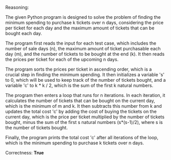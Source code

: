 Reasoning:

The given Python program is designed to solve the problem of finding the minimum spending to purchase k tickets over n days, considering the price per ticket for each day and the maximum amount of tickets that can be bought each day.

The program first reads the input for each test case, which includes the number of sale days (n), the maximum amount of ticket purchasable each day (m), and the number of tickets to be bought at the end (k). It then reads the prices per ticket for each of the upcoming n days.

The program sorts the prices per ticket in ascending order, which is a crucial step in finding the minimum spending. It then initializes a variable 's' to 0, which will be used to keep track of the number of tickets bought, and a variable 'c' to k * k / 2, which is the sum of the first k natural numbers.

The program then enters a loop that runs for n iterations. In each iteration, it calculates the number of tickets that can be bought on the current day, which is the minimum of m and k. It then subtracts this number from k and updates the total cost 'c' by adding the cost of buying the tickets on the current day, which is the price per ticket multiplied by the number of tickets bought, minus the sum of the first s natural numbers (s*(s-1)/2), where s is the number of tickets bought.

Finally, the program prints the total cost 'c' after all iterations of the loop, which is the minimum spending to purchase k tickets over n days.

Correctness: **True**